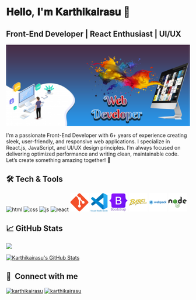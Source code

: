 <!--
**karthikairasu/karthikairasu** is a ✨ _special_ ✨ repository because its `README.md` (this file) appears on your GitHub profile.

Here are some ideas to get you started:

- 🔭 I’m currently working on ...
- 🌱 I’m currently learning ...
- 👯 I’m looking to collaborate on ...
- 🤔 I’m looking for help with ...
- 💬 Ask me about ...
- 📫 How to reach me: ...
- 😄 Pronouns: ...
- ⚡ Fun fact: ...
-->

# 𝐇𝐞𝐥𝐥𝐨, 𝐈'𝐦 𝐊𝐚𝐫𝐭𝐡𝐢𝐤𝐚𝐢𝐫𝐚𝐬𝐮 👋
## Front-End Developer | React Enthusiast | UI/UX

![Header](https://github.com/karthikairasu/My_Projects/blob/master/assets/images/banner.png)

<p>
  I'm a passionate Front-End Developer with 6+ years of experience creating sleek, user-friendly, and responsive web applications. I specialize in React.js, JavaScript, and UI/UX design principles. I’m always focused on delivering optimized performance and writing clean, maintainable code. Let’s create something amazing together! 🚀
</p>

## 🛠️ Tech & Tools
<p align='left'>
  <img src="https://upload.wikimedia.org/wikipedia/commons/thumb/6/61/HTML5_logo_and_wordmark.svg/2048px-HTML5_logo_and_wordmark.svg.png" alt="html" width="40" height="40">
  <img src='https://upload.wikimedia.org/wikipedia/commons/thumb/d/d5/CSS3_logo_and_wordmark.svg/1200px-CSS3_logo_and_wordmark.svg.png' alt="css" width="40" height="40">
  <img src='https://upload.wikimedia.org/wikipedia/commons/6/6a/JavaScript-logo.png' height='30' width='auto' alt="js">
   <img src="https://upload.wikimedia.org/wikipedia/commons/thumb/a/a7/React-icon.svg/1280px-React-icon.svg.png" alt="react" width="auto" height="40"/>
   <img src="https://github.com/devicons/devicon/blob/master/icons/git/git-plain.svg" height="50px" alt="Git" style="max-width: 100%;">
   <img src="https://github.com/devicons/devicon/raw/master/icons/vscode/vscode-original-wordmark.svg" height="50px" alt="VSCODE" style="max-width: 100%;">
   <img src="https://github.com/devicons/devicon/raw/master/icons/bootstrap/bootstrap-original-wordmark.svg" height="50px" alt="Bootstrap" style="max-width: 100%;">
   <img src="https://github.com/devicons/devicon/raw/master/icons/babel/babel-original.svg" height="50px" alt="Babel" style="max-width: 100%;">
   <img src="https://github.com/devicons/devicon/raw/master/icons/webpack/webpack-original-wordmark.svg" height="50px" alt="Webpack" style="max-width: 100%;">
   <img src="https://github.com/devicons/devicon/raw/master/icons/nodejs/nodejs-original-wordmark.svg" height="50px" alt="Node" style="max-width: 100%;">

</p>


## &#x1f4c8; GitHub Stats
<p>
<a href="https://github.com/karthikairasu/KarthikairasuK">
  <img align="center" src="https://github-readme-stats.vercel.app/api/top-langs/?username=Karthikairasu&theme=slateorange&langs_count=5" />
</a>
</p>
<p>
<a href="https://github.com/karthikairasu/KarthikairasuK">
  <img align="center" src="https://github-readme-stats.vercel.app/api?username=Karthikairasu&&show_icons=true&theme=vue-dark&count_private=false&include_all_commits=true" alt="Karthikairasu's GitHub Stats" />
</a>
</p>

## 🔗 &nbsp;**Connect with me**
<p align="left">
<a href="https://www.linkedin.com/in/karthikairasu-k-35a962126/" target="blank"><img align="center" src="https://raw.githubusercontent.com/rahuldkjain/github-profile-readme-generator/master/src/images/icons/Social/linked-in-alt.svg" alt="karthikairasu" height="30" width="40" /></a>
<a href="https://stackoverflow.com/users/11974062/karthikairasu" target="blank"><img align="center" src="https://raw.githubusercontent.com/rahuldkjain/github-profile-readme-generator/master/src/images/icons/Social/stack-overflow.svg" alt="karthikairasu" height="30" width="40" /></a>

</p>

